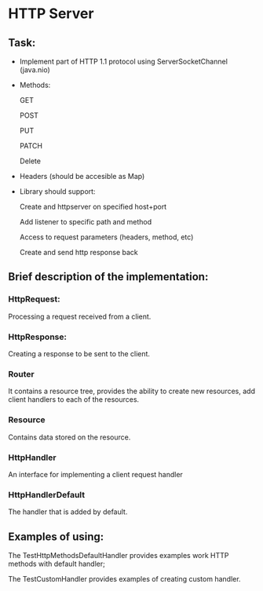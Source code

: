 # HTTP Server

## Task: 

* Implement part of HTTP 1.1 protocol using ServerSocketChannel (java.nio)
* Methods: 

  GET

  POST

  PUT

  PATCH

  Delete
* Headers (should be accesible as Map)
* Library should support:

  Create and httpserver on specified host+port
 
  Add listener to specific path and method

  Access to request parameters (headers, method, etc)

  Create and send http response back

## Brief description of the implementation:

### HttpRequest:

Processing a request received from a client.

### HttpResponse:

Creating a response to be sent to the client.

### Router

It contains a resource tree, provides the ability 
to create new resources, add client handlers to each of the resources.

### Resource

Contains data stored on the resource.

### HttpHandler 

An interface for implementing a client request handler

### HttpHandlerDefault 

The handler that is added by default.

## Examples of using:

The TestHttpMethodsDefaultHandler provides examples work HTTP methods with default handler;

The TestCustomHandler provides examples of creating custom handler.